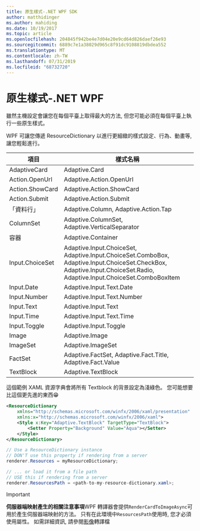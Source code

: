 ```yaml
---
title: 原生樣式-.NET WPF SDK
author: matthidinger
ms.author: mahiding
ms.date: 10/19/2017
ms.topic: article
ms.openlocfilehash: 204845f942be4e7d04e20e9cd64d826daef26e93
ms.sourcegitcommit: 6889c7e1a38029d965c8f91dc9108819dbdea552
ms.translationtype: MT
ms.contentlocale: zh-TW
ms.lasthandoff: 07/31/2019
ms.locfileid: "68732720"
---
```

# <a name="native-styling---net-wpf"></a>原生樣式-.NET WPF

雖然主機設定會讓您在每個平臺上取得最大的方法, 但您可能必須在每個平臺上執行一些原生樣式。 

WPF 可讓您傳遞 ResourceDictionary 以進行更細緻的樣式設定、行為、動畫等, 讓您輕鬆進行。

| 項目 | 樣式名稱 |
|---|---|
| AdaptiveCard | Adaptive.Card| 
| Action.OpenUrl  | Adaptive.Action.OpenUrl  |
| Action.ShowCard | Adaptive.Action.ShowCard |
| Action.Submit  | Adaptive.Action.Submit  |
| 「資料行」 | Adaptive.Column, Adaptive.Action.Tap |
| ColumnSet | Adaptive.ColumnSet, Adaptive.VerticalSeparator |
| 容器 | Adaptive.Container|
| Input.ChoiceSet | Adaptive.Input.ChoiceSet,  Adaptive.Input.ChoiceSet.ComboBox, Adaptive.Input.ChoiceSet.CheckBox,  Adaptive.Input.ChoiceSet.Radio,  Adaptive.Input.ChoiceSet.ComboBoxItem |
| Input.Date | Adaptive.Input.Text.Date
| Input.Number | Adaptive.Input.Text.Number |
| Input.Text | Adaptive.Input.Text |
| Input.Time | Adaptive.Input.Text.Time |
| Input.Toggle| Adaptive.Input.Toggle|
| Image  | Adaptive.Image |
| ImageSet  | Adaptive.ImageSet |
| FactSet | Adaptive.FactSet, Adaptive.Fact.Title, Adaptive.Fact.Value |
| TextBlock  | Adaptive.TextBlock |

這個範例 XAML 資源字典會將所有 Textblock 的背景設定為淺綠色。 您可能想要比這個更先進的東西😁

```xml
<ResourceDictionary
    xmlns="http://schemas.microsoft.com/winfx/2006/xaml/presentation" 
    xmlns:x="http://schemas.microsoft.com/winfx/2006/xaml">
    <Style x:Key="Adaptive.TextBlock" TargetType="TextBlock">
        <Setter Property="Background" Value="Aqua"></Setter>
    </Style>
</ResourceDictionary>
```
```csharp
// Use a ResourceDictionary instance
// DON'T use this property if rendering from a server
renderer.Resources = myResourceDictionary;

// ... or load it from a file path
// USE this if rendering from a server
renderer.ResourcesPath = <path-to-my-resource-dictionary.xaml>;
```

> [!IMPORTANT]
> **伺服器端映射產生的相關注意事項**WPF 轉譯器會提供`RenderCardToImageAsync`可用於產生伺服器端映射的方法。 只有在此環境中`ResourcesPath`使用時, 您才必須使用屬性。 如需詳細資訊, 請參閱[影像](../net-image/getting-started.md)轉譯檔
